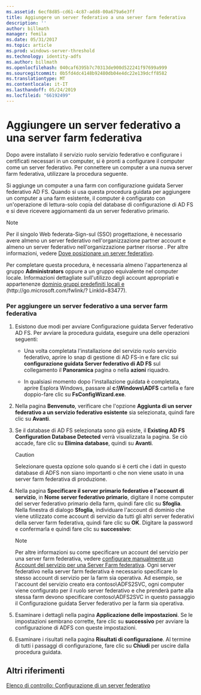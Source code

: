 ```yaml
---
ms.assetid: 6ecf8d85-cd61-4c87-add8-00a679a6e3ff
title: Aggiungere un server federativo a una server farm federativa
description: ''
author: billmath
manager: femila
ms.date: 05/31/2017
ms.topic: article
ms.prod: windows-server-threshold
ms.technology: identity-adfs
ms.author: billmath
ms.openlocfilehash: 040caf6395b7c70313de900d522241f97699a999
ms.sourcegitcommit: 0b5fd4dc4148b92480db04e4dc22e139dcff8582
ms.translationtype: MT
ms.contentlocale: it-IT
ms.lasthandoff: 05/24/2019
ms.locfileid: "66192499"
---
```

# <a name="add-a-federation-server-to-a-federation-server-farm"></a>Aggiungere un server federativo a una server farm federativa


Dopo avere installato il servizio ruolo servizio federativo e configurare i certificati necessari in un computer, si è pronti a configurare il computer come un server federativo. Per connettere un computer a una nuova server farm federativa, utilizzare la procedura seguente.  
  
Si aggiunge un computer a una farm con configurazione guidata Server federativo AD FS. Quando si usa questa procedura guidata per aggiungere un computer a una farm esistente, il computer è configurato con un'operazione di lettura\-solo copia del database di configurazione di AD FS e si deve ricevere aggiornamenti da un server federativo primario.  
  
> [!NOTE]  
> Per il singolo Web federata\-Sign\-sul \(SSO\) progettazione, è necessario avere almeno un server federativo nell'organizzazione partner account e almeno un server federativo nell'organizzazione partner risorse . Per altre informazioni, vedere [Dove posizionare un server federativo](https://technet.microsoft.com/library/dd807127.aspx).  
  
Per completare questa procedura, è necessaria almeno l'appartenenza al gruppo **Administrators** oppure a un gruppo equivalente nel computer locale.  Informazioni dettagliate sull'utilizzo degli account appropriati e appartenenze [dominio gruppi predefiniti locali e](https://go.microsoft.com/fwlink/?LinkId=83477) \(http:\/\/go.microsoft.com\/fwlink\/? LinkId\=83477\).   
  
### <a name="to-add-a-federation-server-to-a-federation-server-farm"></a>Per aggiungere un server federativo a una server farm federativa  
  
1.  Esistono due modi per avviare Configurazione guidata Server federativo AD FS. Per avviare la procedura guidata, eseguire una delle operazioni seguenti:  
  
    -   Una volta completata l'installazione del servizio ruolo servizio federativo, aprire lo snap di gestione di AD FS\-in e fare clic sui **configurazione guidata Server federativo di AD FS** sul collegamento il **Panoramica** pagina o nella **azioni** riquadro.  
  
    -   In qualsiasi momento dopo l'installazione guidata è completata, aprire Esplora Windows, passare al **c:\\Windows\\ADFS** cartella e fare doppio\-fare clic su **FsConfigWizard.exe**.  
  
2.  Nella pagina **Benvenuto**, verificare che l'opzione **Aggiunta di un server federativo a un servizio federativo esistente** sia selezionata, quindi fare clic su **Avanti**.  
  
3.  Se il database di AD FS selezionata sono già esiste, il **Existing AD FS Configuration Database Detected** verrà visualizzata la pagina. Se ciò accade, fare clic su **Elimina database**, quindi su **Avanti**.  
  
    > [!CAUTION]  
    > Selezionare questa opzione solo quando si è certi che i dati in questo database di ADFS non siano importanti o che non viene usato in una server farm federativa di produzione.  
  
4.  Nella pagina **Specificare il server primario federativo e l'account di servizio**, in **Nome server federativo primario**, digitare il nome computer del server federativo primario della farm, quindi fare clic su **Sfoglia**. Nella finestra di dialogo **Sfoglia**, individuare l'account di dominio che viene utilizzato come account di servizio da tutti gli altri server federativi della server farm federativa, quindi fare clic su **OK**. Digitare la password e confermarla e quindi fare clic su **successivo**:  
  
    > [!NOTE]  
    > Per altre informazioni su come specificare un account del servizio per una server farm federativa, vedere [configurare manualmente un Account del servizio per una Server Farm federativa](Manually-Configure-a-Service-Account-for-a-Federation-Server-Farm.md). Ogni server federativo nella server farm federativa è necessario specificare lo stesso account di servizio per la farm sia operativa. Ad esempio, se l'account del servizio creato era contoso\\ADFS2SVC, ogni computer viene configurato per il ruolo server federativo e che prenderà parte alla stessa farm devono specificare contoso\\ADFS2SVC in questo passaggio il Configurazione guidata Server federativo per la farm sia operativa.  
  
5.  Esaminare i dettagli nella pagina **Applicazione delle impostazioni**. Se le impostazioni sembrano corrette, fare clic su **successivo** per avviare la configurazione di ADFS con queste impostazioni.  
  
6.  Esaminare i risultati nella pagina **Risultati di configurazione**. Al termine di tutti i passaggi di configurazione, fare clic su **Chiudi** per uscire dalla procedura guidata.  
  
## <a name="additional-references"></a>Altri riferimenti  
[Elenco di controllo: Configurazione di un server federativo](Checklist--Setting-Up-a-Federation-Server.md)  
  

